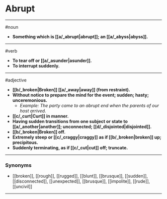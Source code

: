 # Abrupt
---
#noun
- **Something which is [[a/_abrupt|abrupt]]; an [[a/_abyss|abyss]].**
---
#verb
- **To tear off or [[a/_asunder|asunder]].**
- **To interrupt suddenly.**
---
#adjective
- **[[b/_broken|Broken]] [[a/_away|away]] (from restraint).**
- **Without notice to prepare the mind for the event; sudden; hasty; unceremonious.**
	- _Example: The party came to an abrupt end when the parents of our host arrived._
- **[[c/_curt|Curt]] in manner.**
- **Having sudden transitions from one subject or state to [[a/_another|another]]; unconnected; [[d/_disjointed|disjointed]].**
- **[[b/_broken|Broken]] off.**
- **Extremely steep or [[c/_craggy|craggy]] as if [[b/_broken|broken]] up; precipitous.**
- **Suddenly terminating, as if [[c/_cut|cut]] off; truncate.**
---
### Synonyms
- [[broken]], [[rough]], [[rugged]], [[blunt]], [[brusque]], [[sudden]], [[disconnected]], [[unexpected]], [[brusque]], [[impolite]], [[rude]], [[uncivil]]
---
